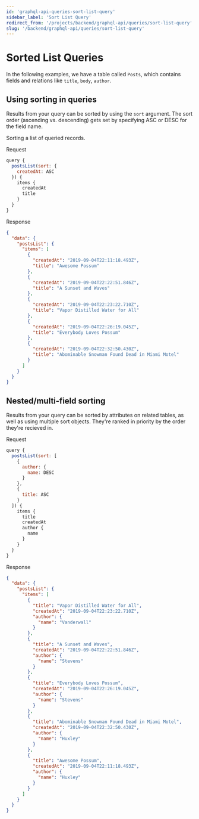 ```yaml
---
id: 'graphql-api-queries-sort-list-query'
sidebar_label: 'Sort List Query'
redirect_from: '/projects/backend/graphql-api/queries/sort-list-query'
slug: '/backend/graphql-api/queries/sort-list-query'
---
```


# Sorted List Queries

In the following examples, we have a table called `Posts`, which contains fields and relations like `title`, `body`, `author`.

## Using sorting in queries

Results from your query can be sorted by using the `sort` argument. The sort order (ascending vs. descending) gets set by specifying ASC or DESC for the field name.

Sorting a list of queried records.

<div class="code-sample">
<div>
<label>Request</label>

```javascript
query {
  postsList(sort: {
    createdAt: ASC
  }) {
    items {
      createdAt
      title
    }
  }
}
```

</div>
<div>
<label>Response</label>

```json
{
  "data": {
    "postsList": {
      "items": [
        {
          "createdAt": "2019-09-04T22:11:18.493Z",
          "title": "Awesome Possum"
        },
        {
          "createdAt": "2019-09-04T22:22:51.846Z",
          "title": "A Sunset and Waves"
        },
        {
          "createdAt": "2019-09-04T22:23:22.710Z",
          "title": "Vapor Distilled Water for All"
        },
        {
          "createdAt": "2019-09-04T22:26:19.045Z",
          "title": "Everybody Loves Possum"
        },
        {
          "createdAt": "2019-09-04T22:32:50.430Z",
          "title": "Abominable Snowman Found Dead in Miami Motel"
        }
      ]
    }
  }
}
```

</div>
</div>

## Nested/multi-field sorting

Results from your query can be sorted by attributes on related tables, as well as using multiple sort objects. They're ranked in priority by the order they're recieved in.

<div class="code-sample">
<div>
<label>Request</label>

```javascript
query {
  postsList(sort: [
    {
      author: {
        name: DESC
      }
    },
    {
      title: ASC
    }
  ]) {
    items {
      title
      createdAt
      author {
        name
      }
    }
  }
}
```

</div>
<div>
<label>Response</label>

```json
{
  "data": {
    "postsList": {
      "items": [
        {
          "title": "Vapor Distilled Water for All",
          "createdAt": "2019-09-04T22:23:22.710Z",
          "author": {
            "name": "Vanderwall"
          }
        },
        {
          "title": "A Sunset and Waves",
          "createdAt": "2019-09-04T22:22:51.846Z",
          "author": {
            "name": "Stevens"
          }
        },
        {
          "title": "Everybody Loves Possum",
          "createdAt": "2019-09-04T22:26:19.045Z",
          "author": {
            "name": "Stevens"
          }
        },
        {
          "title": "Abominable Snowman Found Dead in Miami Motel",
          "createdAt": "2019-09-04T22:32:50.430Z",
          "author": {
            "name": "Huxley"
          }
        },
        {
          "title": "Awesome Possum",
          "createdAt": "2019-09-04T22:11:18.493Z",
          "author": {
            "name": "Huxley"
          }
        }
      ]
    }
  }
}
```

</div>
</div>
